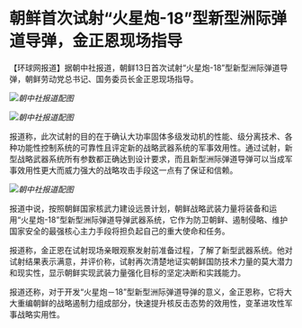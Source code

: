 # 朝鲜首次试射“火星炮-18”型新型洲际弹道导弹，金正恩现场指导

【环球网报道】据朝中社报道，朝鲜13日首次试射“火星炮-18”型新型洲际弹道导弹，朝鲜劳动党总书记、国务委员长金正恩现场指导。

![](https://inews.gtimg.com/om_bt/OQwuMLXHmuY1g12RgxfULMd5f80QuyaerRzhdAwIX8PtIAA/1000)_朝中社报道配图_

![](https://inews.gtimg.com/om_bt/OqBcbxp-2LpA5roiFHB6wYOYwRYo48gbbHN2JCKd-E6T4AA/1000)_朝中社报道配图_

报道称，此次试射的目的在于确认大功率固体多级发动机的性能、级分离技术、各种功能性控制系统的可靠性且评定新的战略武器系统的军事效用性。通过试射，新型战略武器系统所有参数都正确达到设计要求，而且新型洲际弹道导弹可以当成军事效用性更大而威力强大的战略攻击手段这一点有了保证和信赖。

![](https://inews.gtimg.com/om_bt/OiznTeAyMPl1UlhaUFeDDjqASdxGxcGgvRgEmCg_cY5lgAA/1000)_朝中社报道配图_

报道中说，按照朝鲜国家核武力建设远景计划，朝鲜战略武装力量将装备和运用“火星炮-18”型新型洲际弹道导弹武器系统，它作为防卫朝鲜、遏制侵略、维护国家安全的最强核心主力手段将担负起自己的重大使命和任务。

报道称，金正恩在试射现场亲眼观察发射前准备过程，了解了新型武器系统。他对试射结果表示满意，并评价称，试射再次清楚地证实朝鲜国防技术力量的莫大潜力和现实性，显示朝鲜实现武装力量强化目标的坚定决断和实践能力。

报道还称，对于开发“火星炮－18”型新型洲际弹道导弹的意义，金正恩称，它将大大重编朝鲜的战略遏制力组成部分，快速提升核反击态势的效用性，变革进攻性军事战略实用性。

